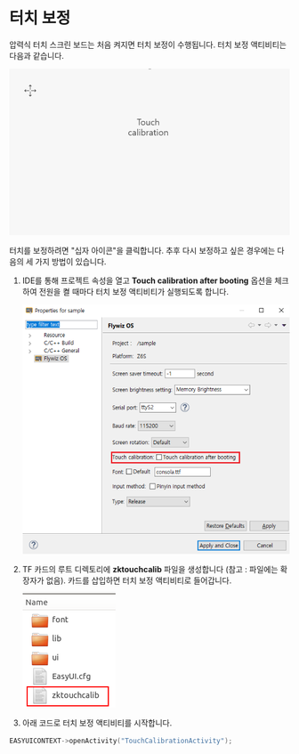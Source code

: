 # 터치 보정
 압력식 터치 스크린 보드는 처음 켜지면 터치 보정이 수행됩니다. 터치 보정 액티비티는 다음과 같습니다.

![](images/touchcalibration.png)

터치를 보정하려면 "십자 아이콘"을 클릭합니다. 추후 다시 보정하고 싶은 경우에는 다음의 세 가지 방법이 있습니다.
1. IDE를 통해 프로젝트 속성을 열고 **Touch calibration after booting** 옵션을 체크하여 전원을 켤 때마다 터치 보정 액티비티가 실행되도록 합니다.

   ![](images/touch_property.png)  <br/>
2. TF 카드의 루트 디렉토리에 **zktouchcalib** 파일을 생성합니다 (참고 : 파일에는 확장자가 없음). 카드를 삽입하면 터치 보정 액티비티로 들어갑니다.

   ![](images/zktouchcalib.png)  <br/>
3. 아래 코드로 터치 보정 액티비티를 시작합니다.
```c++
EASYUICONTEXT->openActivity("TouchCalibrationActivity");
```
